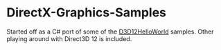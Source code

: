 # DirectX-Graphics-Samples
Started off as a C# port of some of the [D3D12HelloWorld](https://github.com/microsoft/DirectX-Graphics-Samples/tree/master/Samples/Desktop/D3D12HelloWorld) samples.
Other playing around with Direct3D 12 is included.
